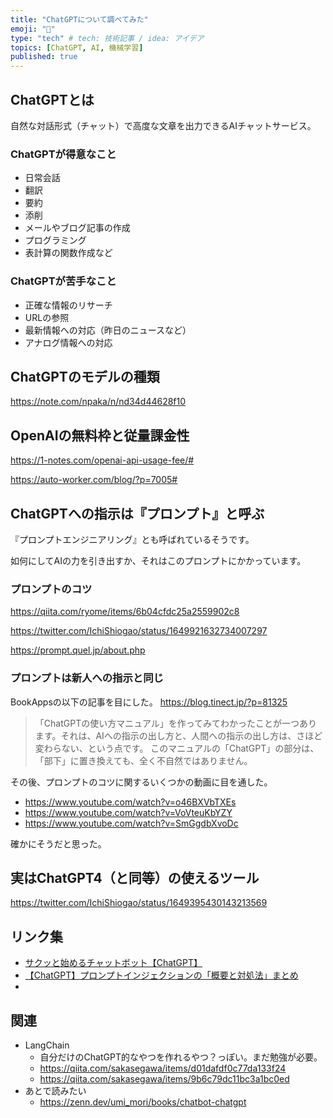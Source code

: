 ```yaml
---
title: "ChatGPTについて調べてみた"
emoji: "🧠"
type: "tech" # tech: 技術記事 / idea: アイデア
topics: [ChatGPT, AI, 機械学習]
published: true
---
```


## ChatGPTとは

自然な対話形式（チャット）で高度な文章を出力できるAIチャットサービス。

### ChatGPTが得意なこと

- 日常会話
- 翻訳
- 要約
- 添削
- メールやブログ記事の作成
- プログラミング
- 表計算の関数作成など

### ChatGPTが苦手なこと

- 正確な情報のリサーチ
- URLの参照
- 最新情報への対応（昨日のニュースなど）
- アナログ情報への対応

## ChatGPTのモデルの種類

https://note.com/npaka/n/nd34d44628f10

## OpenAIの無料枠と従量課金性

https://1-notes.com/openai-api-usage-fee/#

https://auto-worker.com/blog/?p=7005#


## ChatGPTへの指示は『プロンプト』と呼ぶ

『プロンプトエンジニアリング』とも呼ばれているそうです。

如何にしてAIの力を引き出すか、それはこのプロンプトにかかっています。

### プロンプトのコツ

https://qiita.com/ryome/items/6b04cfdc25a2559902c8

https://twitter.com/IchiShiogao/status/1649921632734007297

https://prompt.quel.jp/about.php

### プロンプトは新人への指示と同じ

BookAppsの以下の記事を目にした。
https://blog.tinect.jp/?p=81325

> 「ChatGPTの使い方マニュアル」を作ってみてわかったことが一つあります。それは、AIへの指示の出し方と、人間への指示の出し方は、さほど変わらない、という点です。
> このマニュアルの「ChatGPT」の部分は、「部下」に置き換えても、全く不自然ではありません。

その後、プロンプトのコツに関するいくつかの動画に目を通した。

- https://www.youtube.com/watch?v=o46BXVbTXEs
- https://www.youtube.com/watch?v=VoVteuKbYZY
- https://www.youtube.com/watch?v=SmGgdbXvoDc

確かにそうだと思った。

## 実はChatGPT4（と同等）の使えるツール

https://twitter.com/IchiShiogao/status/1649395430143213569

## リンク集

- [サクッと始めるチャットボット【ChatGPT】](https://zenn.dev/umi_mori/books/chatbot-chatgpt)
- [【ChatGPT】プロンプトインジェクションの「概要と対処法」まとめ](https://zenn.dev/umi_mori/articles/chatgpt-prompt-injection)
- 

## 関連

- LangChain
	- 自分だけのChatGPT的なやつを作れるやつ？っぽい。まだ勉強が必要。
	- https://qiita.com/sakasegawa/items/d01dafdf0c77da133f24
	- https://qiita.com/sakasegawa/items/9b6c79dc11bc3a1bc0ed
- あとで読みたい
	- https://zenn.dev/umi_mori/books/chatbot-chatgpt